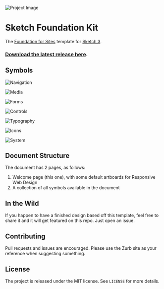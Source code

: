 ![Project Image](https://raw.githubusercontent.com/stephenway/sketch-foundation-kit/master/images/project-image.png)

# Sketch Foundation Kit

The [Foundation for Sites](http://foundation.zurb.com) template for [Sketch 3](http://bohemiancoding.com/sketch/).

### [Download the latest release here](https://github.com/stephenway/sketch-foundation-kit/releases).

## Symbols

![Navigation](https://raw.githubusercontent.com/stephenway/sketch-foundation-kit/master/images/Navigation.jpg)

![Media](https://raw.githubusercontent.com/stephenway/sketch-foundation-kit/master/images/Media.jpg)

![Forms](https://raw.githubusercontent.com/stephenway/sketch-foundation-kit/master/images/Forms.jpg)

![Controls](https://raw.githubusercontent.com/stephenway/sketch-foundation-kit/master/images/Controls.jpg)

![Typography](https://raw.githubusercontent.com/stephenway/sketch-foundation-kit/master/images/Typography.jpg)

![Icons](https://raw.githubusercontent.com/stephenway/sketch-foundation-kit/master/images/Icons.jpg)

![System](https://raw.githubusercontent.com/stephenway/sketch-foundation-kit/master/images/System.jpg)


## Document Structure

The document has 2 pages, as follows:

1.	Welcome page (this one), with some default artboards for Responsive Web Design
2.	A collection of all symbols available in the document

## In the Wild

If you happen to have a finished design based off this template, feel free to share it and it will get featured on this repo. Just open an issue.

## Contributing

Pull requests and issues are encouraged. Please use the Zurb site as your reference when suggesting something.

## License

The project is released under the MIT license. See `LICENSE` for more details.
